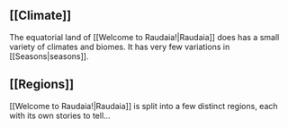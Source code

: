 ## [[Climate]]

The equatorial land of [[Welcome to Raudaia!|Raudaia]] does has a small variety of climates and biomes.
It has very few variations in [[Seasons|seasons]].

## [[Regions]]

[[Welcome to Raudaia!|Raudaia]] is split into a few distinct regions, each with its own stories to tell...